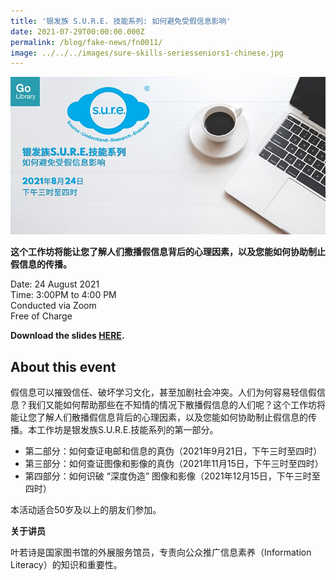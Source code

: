 ```yaml
---
title: '银发族 S.U.R.E. 技能系列: 如何避免受假信息影响'
date: 2021-07-29T00:00:00.000Z
permalink: /blog/fake-news/fn0011/
image: ../../../images/sure-skills-seriesseniors1-chinese.jpg
---
```


![](../../../images/sure-skills-seriesseniors1-chinese.jpg)

**这个工作坊将能让您了解人们撒播假信息背后的心理因素，以及您能如何协助制止假信息的传播。**

Date: 24 August 2021 <br>Time: 3:00PM to 4:00 PM<br>Conducted via Zoom<br>Free of Charge

**Download the slides [HERE](https://go.gov.sg/nlb-sure-24aug2021-slides).**

## About this event

假信息可以摧毁信任、破坏学习文化，甚至加剧社会冲突。人们为何容易轻信假信息？我们又能如何帮助那些在不知情的情况下散播假信息的人们呢？这个工作坊将能让您了解人们散播假信息背后的心理因素，以及您能如何协助制止假信息的传播。本工作坊是银发族S.U.R.E.技能系列的第一部分。

- 第二部分：如何查证电邮和信息的真伪（2021年9月21日，下午三时至四时）
- 第三部分：如何查证图像和影像的真伪（2021年11月15日，下午三时至四时）
- 第四部分：如何识破 “深度伪造” 图像和影像（2021年12月15日，下午三时至四时）

本活动适合50岁及以上的朋友们参加。



**关于讲员**

叶若诗是国家图书馆的外展服务馆员，专责向公众推广信息素养（Information Literacy）的知识和重要性。